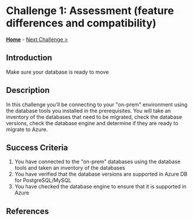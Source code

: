 # Challenge 1: Assessment (feature differences and compatibility) 

**[Home](../00-prereqs.md)** - [Next Challenge >](./01-size-analysis.md)

## Introduction

Make sure your database is ready to move

## Description

In this challenge you'll be connecting to your "on-prem" environment using the database tools you installed in the prerequisites. You will take an inventory of the databases that need to be migrated, check the database versions, check the database engine and determine if they are ready to migrate to Azure. 

## Success Criteria

1. You have connected to the "on-prem" databases using the database tools and taken an inventory of the databases
1. You have verified that the database versions are supported in Azure DB for PostgreSQL/MySQL
1. You have checked the database engine to ensure that it is supported in Azure

## References

